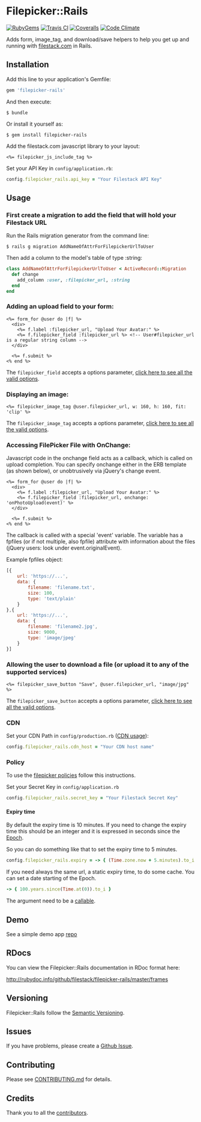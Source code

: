 # Filepicker::Rails
[![RubyGems][gem_version_badge]][ruby_gems]
[![Travis CI][travis_ci_badge]][travis_ci]
[![Coveralls][coveralls_badge]][coveralls]
[![Code Climate][code_climate_badge]][code_climate]

Adds form, image_tag, and download/save helpers to help you get up and running with [filestack.com](http://filestack.com) in Rails.

## Installation

Add this line to your application's Gemfile:

```ruby
gem 'filepicker-rails'
```

And then execute:

    $ bundle

Or install it yourself as:

    $ gem install filepicker-rails

Add the filestack.com javascript library to your layout:

```erb
<%= filepicker_js_include_tag %>
```

Set your API Key in `config/application.rb`:

```ruby
config.filepicker_rails.api_key = "Your Filestack API Key"
```

## Usage

### First create a migration to add the field that will hold your Filestack URL

Run the Rails migration generator from the command line:

    $ rails g migration AddNameOfAttrForFilepickerUrlToUser

Then add a column to the model's table of type :string:

```ruby
class AddNameOfAttrForFilepickerUrlToUser < ActiveRecord::Migration
  def change
    add_column :user, :filepicker_url, :string
  end
end
```

### Adding an upload field to your form:

```erb
<%= form_for @user do |f| %>
  <div>
    <%= f.label :filepicker_url, "Upload Your Avatar:" %>
    <%= f.filepicker_field :filepicker_url %> <!-- User#filepicker_url is a regular string column -->
  </div>

  <%= f.submit %>
<% end %>
```
The `filepicker_field` accepts a options parameter, [click here to see all the valid options](http://rubydoc.info/github/filestack/filepicker-rails/master/FilepickerRails/FormHelper:filepicker_field).

### Displaying an image:

```erb
<%= filepicker_image_tag @user.filepicker_url, w: 160, h: 160, fit: 'clip' %>
```

The `filepicker_image_tag` accepts a options parameter, [click here to see all the valid options](http://rubydoc.info/github/filestack/filepicker-rails/master/FilepickerRails/ApplicationHelper:filepicker_image_url).

### Accessing FilePicker File with OnChange:

Javascript code in the onchange field acts as a callback, which is
called on upload completion. You can specify onchange either in the ERB
template (as shown below), or unobtrusively via jQuery's change event.

```erb
<%= form_for @user do |f| %>
  <div>
    <%= f.label :filepicker_url, "Upload Your Avatar:" %>
    <%= f.filepicker_field :filepicker_url, onchange: 'onPhotoUpload(event)' %>
  </div>

  <%= f.submit %>
<% end %>
```

The callback is called with a special 'event' variable. The variable has a fpfiles (or if not multiple, also fpfile) attribute with information about the files (jQuery users: look under event.originalEvent).

Example fpfiles object:
```javascript
[{
    url: 'https://...',
    data: {
        filename: 'filename.txt',
        size: 100,
        type: 'text/plain'
    }
},{
    url: 'https://...',
    data: {
        filename: 'filename2.jpg',
        size: 9000,
        type: 'image/jpeg'
    }
}]
```

### Allowing the user to download a file (or upload it to any of the supported services)

```erb
<%= filepicker_save_button "Save", @user.filepicker_url, "image/jpg" %>
```

The `filepicker_save_button` accepts a options parameter, [click here to see all the valid options](http://rubydoc.info/github/filestack/filepicker-rails/master/FilepickerRails/ApplicationHelper:filepicker_save_button).

### CDN

Set your CDN Path in `config/production.rb` ([CDN usage](https://www.filepicker.com/documentation/cdn/)):

```ruby
config.filepicker_rails.cdn_host = "Your CDN host name"
```

### Policy

To use the [filepicker policies](https://filestack.com/docs/security/) follow this instructions.

Set your Secret Key in `config/application.rb`

```ruby
config.filepicker_rails.secret_key = "Your Filestack Secret Key"
```

#### Expiry time

By default the expiry time is 10 minutes. If you need to change the expiry time this should be an integer and it is expressed in seconds since the [Epoch](http://en.wikipedia.org/wiki/Unix_time).

So you can do something like that to set the expiry time to 5 minutes.

```ruby
config.filepicker_rails.expiry = -> { (Time.zone.now + 5.minutes).to_i }
```

If you need always the same url, a static expiry time, to do some cache. You can set a date starting of the Epoch.

```ruby
-> { 100.years.since(Time.at(0)).to_i }
```

The argument need to be a [callable](http://www.rubytapas.com/episodes/35-Callable).

## Demo

See a simple demo app [repo](https://github.com/maxtilford/filepicker-rails-demo)

## RDocs

You can view the Filepicker::Rails documentation in RDoc format here:

http://rubydoc.info/github/filestack/filepicker-rails/master/frames

## Versioning

Filepicker::Rails follow the [Semantic Versioning](http://semver.org/).

## Issues

If you have problems, please create a [Github Issue](https://github.com/filestack/filepicker-rails/issues).

## Contributing

Please see [CONTRIBUTING.md](https://github.com/filestack/filepicker-rails/blob/master/CONTRIBUTING.md) for details.

## Credits

Thank you to all the [contributors](https://github.com/filestack/filepicker-rails/graphs/contributors).

[gem_version_badge]: https://badge.fury.io/rb/filestack-rails.svg
[ruby_gems]: http://rubygems.org/gems/filestack-rails
[travis_ci]: http://travis-ci.org/filestack/filestack-rails
[travis_ci_badge]: https://travis-ci.org/filestack/filestack-rails.svg?branch=master
[code_climate]: https://codeclimate.com/github/filestack/filestack-rails
[code_climate_badge]: https://codeclimate.com/github/filestack/filestack-rails.png
[coveralls]: https://coveralls.io/r/filestack/filestack-rails
[coveralls_badge]: https://coveralls.io/repos/filestack/filestack-rails/badge.png?branch=master
